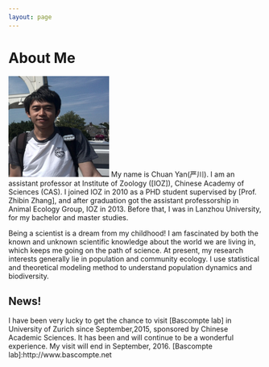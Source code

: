 ```yaml
---
layout: page
---
```


# About Me

<img src="/images/yan1.jpg" class="floatpic" width="200" height="200">
My name is Chuan Yan(严川).  I am an assistant professor at Institute of Zoology ([IOZ]), Chinese Academy of Sciences (CAS).
I joined IOZ in 2010 as a PHD student supervised by [Prof. Zhibin Zhang], and after graduation got the assistant professorship in Animal Ecology Group, IOZ in 2013.
Before that, I was in Lanzhou University, for my bachelor and master studies.

Being a scientist is a dream from my childhood! I am fascinated by both the known and unknown scientific knowledge about the world we are living in, which keeps me going on the path of science. 
At present, my research interests generally lie in population and community ecology. I use statistical and theoretical modeling method to understand
population dynamics and biodiversity. 


[IOZ]: http://www.ioz.ac.cn
[Prof. Zhibin Zhang]:http://sourcedb.ioz.cas.cn/yw/people/200907/t20090716_2088458.html

<h2>News!</h2>
I have been very lucky to get the chance to visit [Bascompte lab] in University of Zurich since September,2015, sponsored by Chinese Academic Sciences. It has been and will continue to be a wonderful experience. My visit will end in September, 2016.
[Bascompte lab]:http://www.bascompte.net

